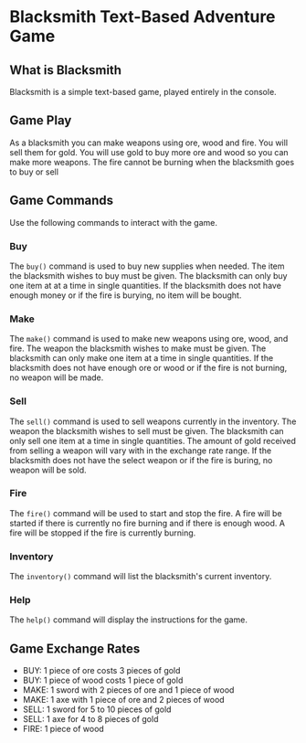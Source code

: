 # Blacksmith Text-Based Adventure Game
## What is Blacksmith
Blacksmith is a simple text-based game, played entirely in the console.

## Game Play
As a blacksmith you can make weapons using ore, wood and fire. You will sell them for gold. You will use gold to buy more ore and wood so you can make more weapons. The fire cannot be burning when the blacksmith goes to buy or sell

## Game Commands
Use the following commands to interact with the game.

### Buy 
The `buy()` command is used to buy new supplies when needed. The item the blacksmith wishes to buy must be given. The blacksmith can only buy one item at at a time in single quantities. If the blacksmith does not have enough money or if the fire is burying, no item will be bought.

### Make
The `make()` command is used to make new weapons using ore, wood, and fire. The weapon the blacksmith wishes to make must be given. The blacksmith can only make one item at a time in single quantities. If the blacksmith does not have enough ore or wood or if the fire is not burning, no weapon will be made.

### Sell
The `sell()` command is used to sell weapons currently in the inventory. The weapon the blacksmith wishes to sell must be given. The blacksmith can only sell one item at a time in single quantities. The amount of gold received from selling a weapon will vary with in the exchange rate range. If the blacksmith does not have the select weapon or if the fire is buring, no weapon will be sold. 

### Fire
The `fire()` command will be used to start and stop the fire. A fire will be started if there is currently no fire burning and if there is enough wood. A fire will be stopped if the fire is currently burning. 

### Inventory
The `inventory()` command will list the blacksmith's current inventory.

### Help
The `help()` command will display the instructions for the game. 

## Game Exchange Rates
- BUY: 1 piece of ore costs 3 pieces of gold
- BUY: 1 piece of wood costs 1 piece of gold
- MAKE: 1 sword with 2 pieces of ore and 1 piece of wood
- MAKE: 1 axe with 1 piece of ore and 2 pieces of wood
- SELL: 1 sword for 5 to 10 pieces of gold
- SELL: 1 axe for 4 to 8 pieces of gold
- FIRE: 1 piece of wood

